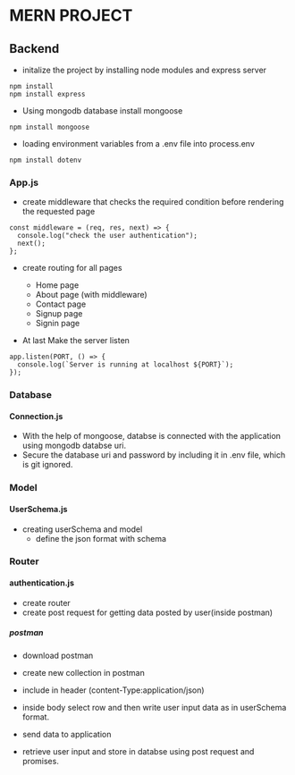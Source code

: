 # MERN PROJECT

## Backend

- initalize the project by installing node modules and express server

```shell
npm install
npm install express
```

- Using mongodb database install mongoose

```shell
npm install mongoose
```

- loading environment variables from a .env file into process.env

```shell
npm install dotenv
```

### App.js

- create middleware that checks the required condition before rendering the requested page

```shell
const middleware = (req, res, next) => {
  console.log("check the user authentication");
  next();
};
```

- create routing for all pages

  - Home page
  - About page (with middleware)
  - Contact page
  - Signup page
  - Signin page

- At last Make the server listen

```shell
app.listen(PORT, () => {
  console.log(`Server is running at localhost ${PORT}`);
});
```

### Database

#### Connection.js

- With the help of mongoose, databse is connected with the application using mongodb databse uri.
- Secure the database uri and password by including it in .env file, which is git ignored.

### Model

#### UserSchema.js

- creating userSchema and model
  - define the json format with schema

### Router

#### authentication.js

- create router
- create post request for getting data posted by user(inside postman)

##### postman

- download postman
- create new collection in postman
- include in header (content-Type:application/json)
- inside body select row and then write user input data as in userSchema format.
- send data to application

- retrieve user input and store in databse using post request and promises.

